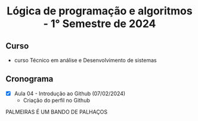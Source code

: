 <h1 align="center">
  Lógica de programação e algoritmos - 1° Semestre de 2024
</h1>

## Curso
- curso Técnico em análise e Desenvolvimento de sistemas

 ## Cronograma
 - [x] Aula 04 - Introdução ao Github (07/02/2024)
    - Criação do perfil no Github


PALMEIRAS É UM BANDO DE PALHAÇOS
